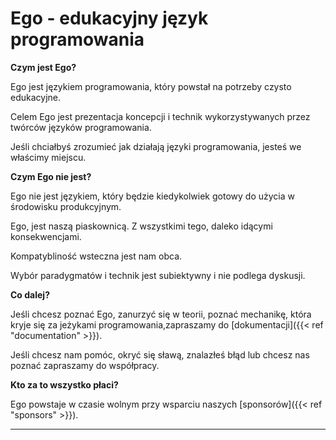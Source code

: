 # Ego - edukacyjny język programowania

**Czym jest Ego?**

Ego jest językiem programowania, który powstał na potrzeby czysto edukacyjne.

Celem Ego jest prezentacja koncepcji i technik wykorzystywanych przez twórców języków programowania.

Jeśli chciałbyś zrozumieć jak działają języki programowania, jesteś we właścimy miejscu.


**Czym Ego nie jest?**

Ego nie jest językiem, który będzie kiedykolwiek gotowy do użycia w środowisku produkcyjnym. 

Ego, jest naszą piaskownicą. Z wszystkimi tego, daleko idącymi konsekwencjami.

Kompatybliność wsteczna jest nam obca.

Wybór paradygmatów i technik jest subiektywny i nie podlega dyskusji.

**Co dalej?**

Jeśli chcesz poznać Ego, zanurzyć się w teorii, poznać mechanikę, która kryje się za jeżykami programowania,zapraszamy do [dokumentacji]({{< ref "documentation" >}}).

Jeśli chcesz nam pomóc, okryć się sławą, znalazłeś błąd lub chcesz nas poznać zapraszamy do współpracy.

**Kto za to wszystko płaci?**

Ego powstaje w czasie wolnym przy wsparciu naszych [sponsorów]({{< ref "sponsors" >}}).

---